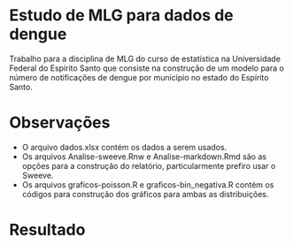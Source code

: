 # Estudo de MLG para dados de dengue

Trabalho para a disciplina de MLG do curso de estatística na Universidade Federal do Espírito Santo 
que consiste na construção de um modelo para o número de notificações de dengue por município no estado do Espírito Santo.

# Observações

* O arquivo dados.xlsx contém os dados a serem usados.
* Os arquivos Analise-sweeve.Rnw e Analise-markdown.Rmd são as opções para a construção do relatório, particularmente prefiro usar o Sweeve.
* Os arquivos graficos-poisson.R e graficos-bin_negativa.R contém os códigos para construção dos gráficos para ambas as distribuições.

# Resultado

